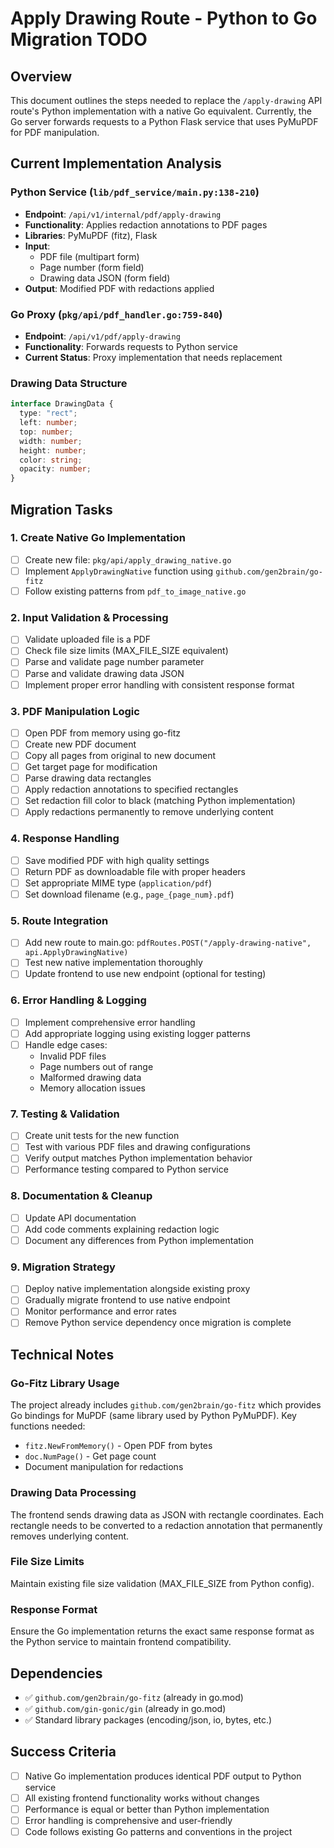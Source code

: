 # Apply Drawing Route - Python to Go Migration TODO

## Overview
This document outlines the steps needed to replace the `/apply-drawing` API route's Python implementation with a native Go equivalent. Currently, the Go server forwards requests to a Python Flask service that uses PyMuPDF for PDF manipulation.

## Current Implementation Analysis

### Python Service (`lib/pdf_service/main.py:138-210`)
- **Endpoint**: `/api/v1/internal/pdf/apply-drawing`
- **Functionality**: Applies redaction annotations to PDF pages
- **Libraries**: PyMuPDF (fitz), Flask
- **Input**: 
  - PDF file (multipart form)
  - Page number (form field)
  - Drawing data JSON (form field)
- **Output**: Modified PDF with redactions applied

### Go Proxy (`pkg/api/pdf_handler.go:759-840`)
- **Endpoint**: `/api/v1/pdf/apply-drawing`
- **Functionality**: Forwards requests to Python service
- **Current Status**: Proxy implementation that needs replacement

### Drawing Data Structure
```typescript
interface DrawingData {
  type: "rect";
  left: number;
  top: number;
  width: number;
  height: number;
  color: string;
  opacity: number;
}
```

## Migration Tasks

### 1. Create Native Go Implementation
- [ ] Create new file: `pkg/api/apply_drawing_native.go`
- [ ] Implement `ApplyDrawingNative` function using `github.com/gen2brain/go-fitz`
- [ ] Follow existing patterns from `pdf_to_image_native.go`

### 2. Input Validation & Processing
- [ ] Validate uploaded file is a PDF
- [ ] Check file size limits (MAX_FILE_SIZE equivalent)
- [ ] Parse and validate page number parameter
- [ ] Parse and validate drawing data JSON
- [ ] Implement proper error handling with consistent response format

### 3. PDF Manipulation Logic
- [ ] Open PDF from memory using go-fitz
- [ ] Create new PDF document
- [ ] Copy all pages from original to new document
- [ ] Get target page for modification
- [ ] Parse drawing data rectangles
- [ ] Apply redaction annotations to specified rectangles
- [ ] Set redaction fill color to black (matching Python implementation)
- [ ] Apply redactions permanently to remove underlying content

### 4. Response Handling
- [ ] Save modified PDF with high quality settings
- [ ] Return PDF as downloadable file with proper headers
- [ ] Set appropriate MIME type (`application/pdf`)
- [ ] Set download filename (e.g., `page_{page_num}.pdf`)

### 5. Route Integration
- [ ] Add new route to main.go: `pdfRoutes.POST("/apply-drawing-native", api.ApplyDrawingNative)`
- [ ] Test new native implementation thoroughly
- [ ] Update frontend to use new endpoint (optional for testing)

### 6. Error Handling & Logging
- [ ] Implement comprehensive error handling
- [ ] Add appropriate logging using existing logger patterns
- [ ] Handle edge cases:
  - Invalid PDF files
  - Page numbers out of range
  - Malformed drawing data
  - Memory allocation issues

### 7. Testing & Validation
- [ ] Create unit tests for the new function
- [ ] Test with various PDF files and drawing configurations
- [ ] Verify output matches Python implementation behavior
- [ ] Performance testing compared to Python service

### 8. Documentation & Cleanup
- [ ] Update API documentation
- [ ] Add code comments explaining redaction logic
- [ ] Document any differences from Python implementation

### 9. Migration Strategy
- [ ] Deploy native implementation alongside existing proxy
- [ ] Gradually migrate frontend to use native endpoint
- [ ] Monitor performance and error rates
- [ ] Remove Python service dependency once migration is complete

## Technical Notes

### Go-Fitz Library Usage
The project already includes `github.com/gen2brain/go-fitz` which provides Go bindings for MuPDF (same library used by Python PyMuPDF). Key functions needed:
- `fitz.NewFromMemory()` - Open PDF from bytes
- `doc.NumPage()` - Get page count
- Document manipulation for redactions

### Drawing Data Processing
The frontend sends drawing data as JSON with rectangle coordinates. Each rectangle needs to be converted to a redaction annotation that permanently removes underlying content.

### File Size Limits
Maintain existing file size validation (MAX_FILE_SIZE from Python config).

### Response Format
Ensure the Go implementation returns the exact same response format as the Python service to maintain frontend compatibility.

## Dependencies
- ✅ `github.com/gen2brain/go-fitz` (already in go.mod)
- ✅ `github.com/gin-gonic/gin` (already in go.mod)
- ✅ Standard library packages (encoding/json, io, bytes, etc.)

## Success Criteria
- [ ] Native Go implementation produces identical PDF output to Python service
- [ ] All existing frontend functionality works without changes
- [ ] Performance is equal or better than Python implementation
- [ ] Error handling is comprehensive and user-friendly
- [ ] Code follows existing Go patterns and conventions in the project